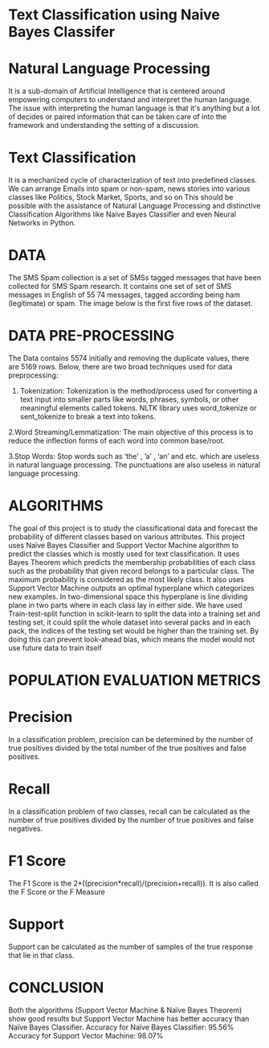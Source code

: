 # Text Classification using Naive Bayes Classifer

# Natural Language Processing
It is a sub-domain of
Artificial Intelligence that is centered around empowering
computers to understand and interpret the human
language. The issue with interpreting the human language
is that it's anything but a lot of decides or paired
information that can be taken care of into the framework
and understanding the setting of a discussion.

# Text Classification
It is a mechanized cycle of characterization of text into
predefined classes. We can
arrange Emails into spam or
non-spam, news stories into
various classes like Politics, Stock
Market, Sports, and so on
This should be possible with the
assistance of Natural Language
Processing and distinctive
Classification Algorithms like
Naive Bayes Classifier and even
Neural Networks in Python.

# DATA 
The SMS Spam collection is a set of SMSs tagged messages that
have been collected for SMS Spam research. It contains one set
of set of SMS messages in English of 55 74 messages, tagged
according being ham (legitimate) or spam. The image below is
the first five rows of the dataset.

# DATA PRE-PROCESSING
The Data contains 5574
initially and removing the
duplicate values, there are
5169 rows.
Below, there are two broad techniques used for data preprocessing:
1. Tokenization:
Tokenization is the method/process used for converting a
text input into smaller parts like words, phrases, symbols, or
other meaningful elements called tokens. NLTK library
uses word_tokenize or sent_tokenize to break a text into
tokens.

2.Word Streaming/Lemmatization:
The main objective of this process is to reduce the inflection
forms of each word into common base/root.

3.Stop Words:
Stop words such as ‘the’
,
’a’
,
‘an’ and etc. which are useless in
natural language processing. The punctuations are also
useless in natural language processing.

# ALGORITHMS

The goal of this project is to study the classificational data and forecast
the probability of different classes based on various attributes.
This project uses Naïve Bayes Classifier and Support Vector
Machine algorithm to predict the classes which is mostly used for text
classification.
It uses Bayes Theorem which predicts the membership probabilities of
each class such as the probability that given record belongs to a
particular class. The maximum probability is considered as the most
likely class.
It also uses Support Vector Machine outputs an optimal hyperplane
which categorizes new examples. In two-dimensional space this
hyperplane is line dividing plane in two parts where in each class lay in
either side.
We have used Train-test-split function in scikit-learn to split the data
into a training set and testing set, it could split the whole dataset into
several packs and in each pack, the indices of the testing set would be
higher than the training set. By doing this can prevent look-ahead bias,
which means the model would not use future data to train itself

# POPULATION EVALUATION METRICS 

# Precision
In a classification problem, precision can be determined
by the number of true positives divided by the total
number of the true positives and false positives.
# Recall
In a classification problem of two classes, recall can be
calculated as the number of true positives divided by the
number of true positives and false negatives.
# F1 Score
The F1 Score is the 2*((precision*recall)/(precision+recall)). It is also called the F Score or the F Measure
# Support
Support can be calculated as the number of samples of
the true response that lie in that class.


# CONCLUSION
Both the algorithms (Support Vector Machine & Naïve Bayes
Theorem) show good results but Support Vector Machine has better
accuracy than Naïve Bayes Classifier.
Accuracy for Naïve Bayes Classifier: 95.56%
Accuracy for Support Vector Machine: 98.07%
